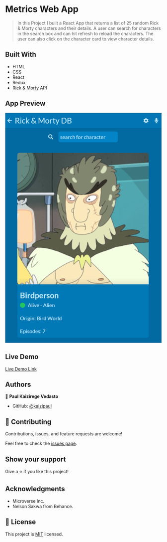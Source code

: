 # Metrics Web App

> In this Project I built a React App that returns a list of 25 random Rick & Morty characters and their details. A user can search for characters in the search box and can hit refresh to reload the characters. The user can also click on the character card to view character details.

## Built With

- HTML
- CSS
- React
- Redux
- Rick & Morty API

## App Preview

![Preview](./src/logo/app-screenshot.png)

## Live Demo

[Live Demo Link](https://livedemo.com)

## Authors

👤 **Paul Kaizirege Vedasto**

- GitHub: [@kaizipaul](https://github.com/kaizipaul)

## 🤝 Contributing

Contributions, issues, and feature requests are welcome!

Feel free to check the [issues page](../../issues/).

## Show your support

Give a ⭐️ if you like this project!

## Acknowledgments

- Microverse Inc.
- Nelson Sakwa from Behance.

## 📝 License

This project is [MIT](./LICENSE) licensed.
